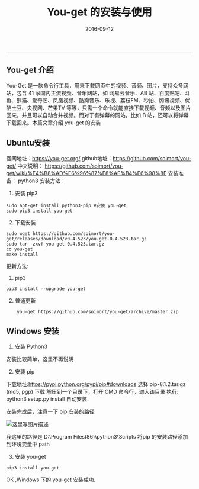 ﻿---
title: You-get 的安装与使用
date: 2016-09-12
categories: Misc
tags:
  - You-get
  - Python3
  - Windows
---
----------------------------------

## You-get 介绍

You-Get 是一款命令行工具，用来下载网页中的视频、音频、图片，支持众多网站，包含 41 家国内主流视频、音乐网站，如 网易云音乐、AB 站、百度贴吧、斗鱼、熊猫、爱奇艺、凤凰视频、酷狗音乐、乐视、荔枝FM、秒拍、腾讯视频、优酷土豆、央视网、芒果TV 等等，只需一个命令就能直接下载视频、音频以及图片回来，并且可以自动合并视频。而对于有弹幕的网站，比如 B 站，还可以将弹幕下载回来。本篇文章介绍  you-get 的安装

<!-- more -->

## Ubuntu安装
官网地址：https://you-get.org/
github地址：https://github.com/soimort/you-get/
中文说明：
https://github.com/soimort/you-get/wiki/%E4%B8%AD%E6%96%87%E8%AF%B4%E6%98%8E
安装准备： python3
安装方法：

1. 安装 pip3

```
sudo apt-get install python3-pip #安装 you-get
sudo pip3 install you-get
```

2. 下载安装

```
sudo wget https://github.com/soimort/you-get/releases/download/v0.4.523/you-get-0.4.523.tar.gz
sudo tar -zxvf you-get-0.4.523.tar.gz
cd you-get
make install
```

更新方法:

1. pip3 

```
pip3 install --upgrade you-get
```

2. 普通更新

```
    you-get https://github.com/soimort/you-get/archive/master.zip
```

## Windows 安装

1. 安装 Python3 

安装比较简单，这里不再说明

2. 安装 pip

下载地址:https://pypi.python.org/pypi/pip#downloads
选择 pip-8.1.2.tar.gz (md5, pgp) 下载
解压到一个目录下，打开 CMD 命令行，进入该目录
执行: python3 setup.py install
自动安装

安装完成后，注意一下 pip 安装的路径

![这里写图片描述](http://img.blog.csdn.net/20160912160449553)

我这里的路径是 D:\Program Files(86)\python3\Scripts
将pip 的安装路径添加到环境变量中 path

3. 安装 you-get

```
pip3 install you-get
```

OK ,Windows 下的 you-get 安装成功.